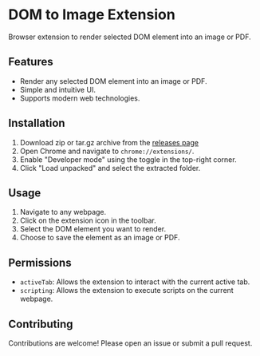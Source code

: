 # DOM to Image Extension

Browser extension to render selected DOM element into an image or PDF.

## Features

- Render any selected DOM element into an image or PDF.
- Simple and intuitive UI.
- Supports modern web technologies.

## Installation

1. Download zip or tar.gz archive from the [releases page](https://github.com/lmxx1234567/dom-to-image-extension/releases)
2. Open Chrome and navigate to `chrome://extensions/`.
3. Enable "Developer mode" using the toggle in the top-right corner.
4. Click "Load unpacked" and select the extracted folder.

## Usage

1. Navigate to any webpage.
2. Click on the extension icon in the toolbar.
3. Select the DOM element you want to render.
4. Choose to save the element as an image or PDF.

## Permissions

- `activeTab`: Allows the extension to interact with the current active tab.
- `scripting`: Allows the extension to execute scripts on the current webpage.

## Contributing

Contributions are welcome! Please open an issue or submit a pull request.
